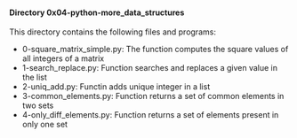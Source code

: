 #### Directory 0x04-python-more_data_structures
This directory contains the following files and programs:
* 0-square_matrix_simple.py: The function computes the square values of all integers of a matrix
* 1-search_replace.py: Function searches and replaces a given value in the list
* 2-uniq_add.py: Functin adds unique integer in a list
* 3-common_elements.py: Function returns a set of common elements in two sets
* 4-only_diff_elements.py: Function returns a set of elements present in only one set

